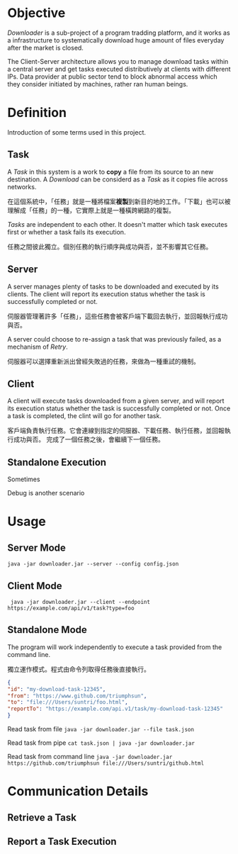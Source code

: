 # Objective
*Downloader* is a sub-project of a program tradding platform, 
and it works as a infrastructure to systematically download huge amount of files everyday after the market is closed.

The Client-Server architecture allows you to manage download tasks within a central server and 
get tasks executed distributively at clients with different IPs. 
Data provider at public sector tend to block abnormal access which they consider initiated by 
machines, rather ran human beings.

# Definition
Introduction of some terms used in this project.

## Task
A *Task* in this system is a work to **copy** a file from its source to an new destination.
A *Download* can be considerd as a *Task* as it copies file across networks. 

在這個系統中，「任務」就是一種將檔案**複製**到新目的地的工作。「下載」也可以被理解成「任務」的一種，它實際上就是一種橫跨網路的複製。

*Tasks* are independent to each other. It doesn't matter which task executes first or whether a task fails its execution.

任務之間彼此獨立。個別任務的執行順序與成功與否，並不影響其它任務。

## Server
A server manages plenty of tasks to be downloaded and executed by its clients.
The client will report its execution status whether the task is successfully completed or not.

伺服器管理著許多「任務」，這些任務會被客戶端下載回去執行，並回報執行成功與否。

A server could choose to re-assign a task that was previously failed, as a mechanism of *Retry*.

伺服器可以選擇重新派出曾經失敗過的任務，來做為一種重試的機制。

## Client
A client will execute tasks downloaded from a given server, 
and will report its execution status whether the task is successfully completed or not.
Once a task is completed, the clint will go for another task.

客戶端負責執行任務。它會連線到指定的伺服器、下載任務、執行任務，並回報執行成功與否。
完成了一個任務之後，會繼續下一個任務。

## Standalone Execution
Sometimes 

Debug is another scenario 

# Usage

## Server Mode

``` java -jar downloader.jar --server --config config.json ```



## Client Mode

``` java -jar downloader.jar --client --endpoint https://example.com/api/v1/task?type=foo```

## Standalone Mode
The program will work independently to execute a task provided from the command line.

獨立運作模式。程式由命令列取得任務後直接執行。

```JSON
{
"id": "my-download-task-12345",
"from": "https://www.github.com/triumphsun",
"to": "file:///Users/suntri/foo.html",
"reportTo": "https://example.com/api.v1/task/my-download-task-12345"
}
```

Read task from file
``` java -jar downloader.jar --file task.json ```

Read task from pipe
``` cat task.json | java -jar downloader.jar ```

Read task from command line
``` java -jar downloader.jar https://github.com/triumphsun file:///Users/suntri/github.html ```

# Communication Details

## Retrieve a Task

## Report a Task Execution
